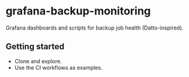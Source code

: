# grafana-backup-monitoring

Grafana dashboards and scripts for backup job health (Datto-inspired).

## Getting started
- Clone and explore.
- Use the CI workflows as examples.
